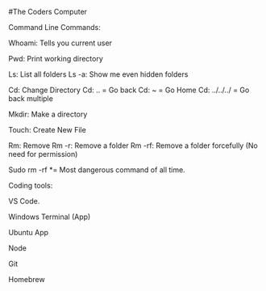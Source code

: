 #The Coders Computer

Command Line Commands:

Whoami: Tells you current user

Pwd: Print working directory

Ls: List all folders
	Ls -a: Show me even hidden folders
	
Cd: Change Directory
	Cd: .. = Go back
	Cd: ~ = Go Home
	Cd: ../../../ = Go back multiple
	
Mkdir: Make a directory

Touch: Create New File

Rm: Remove
Rm -r: Remove a folder
Rm -rf: Remove a folder forcefully (No need for permission)

Sudo rm -rf *= Most dangerous command of all time.

Coding tools:

VS Code.

Windows Terminal (App)

Ubuntu App

Node

Git

Homebrew
